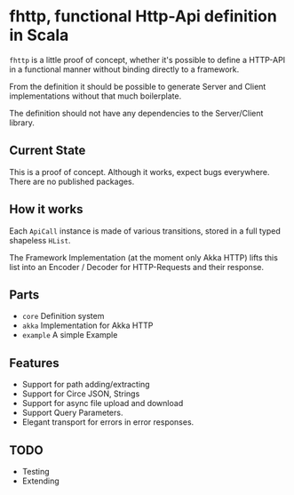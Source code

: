 fhttp, functional Http-Api definition in Scala
==============================================

`fhttp` is a little proof of concept, whether it's possible to define a HTTP-API in a functional manner
without binding directly to a framework.

From the definition it should be possible to generate Server and Client implementations without that much boilerplate.

The definition should not have any dependencies to the Server/Client library.

Current State
-------------

This is a proof of concept. Although it works, expect bugs everywhere. There are no published packages.


How it works
------------

Each `ApiCall` instance is made of various transitions, stored in a full typed shapeless `HList`.

The Framework Implementation (at the moment only Akka HTTP) 
lifts this list into an Encoder / Decoder for HTTP-Requests and their response.
 

Parts
-----

- `core` Definition system
- `akka` Implementation for Akka HTTP
- `example` A simple Example

Features
--------

- Support for path adding/extracting
- Support for Circe JSON, Strings
- Support for async file upload and download
- Support Query Parameters.
- Elegant transport for errors in error responses.

TODO
----

- Testing
- Extending 